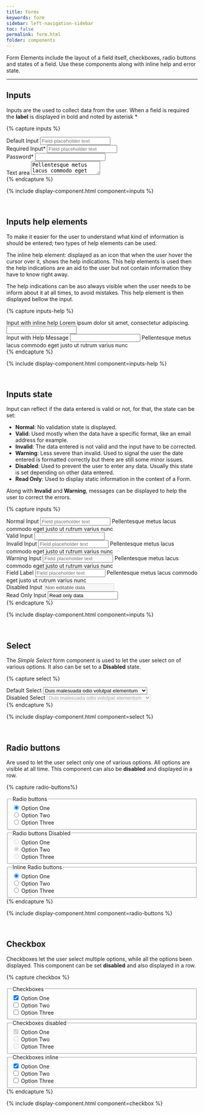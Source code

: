 ```yaml
---
title: Forms
keywords: form
sidebar: left-navigation-sidebar
toc: false
permalink: form.html
folder: components
---
```


Form Elements include the layout of a field itself, checkboxes, radio buttons and states of a field. Use these components along with inline help and error state.

<hr/>

## Inputs
Inputs are the used to collect data from the user. When a field is required the **label** is displayed in bold and noted by asterisk *

{% capture inputs %}
<div class="fd-form__set">
    <div class="fd-form__item">
        <label class="fd-form__label" for="input-1">Default Input</label>
        <input class="fd-form__control" type="text" id="input-1" placeholder="Field placeholder text">
    </div>
</div>

<div class="fd-form__set">
    <div class="fd-form__item">
        <label class="fd-form__label is-required" for="input-2">Required Input*</label>
        <input class="fd-form__control" type="text" id="input-2" placeholder="Field placeholder text">
    </div>
</div>

<div class="fd-form__set">
    <div class="fd-form__item">
        <label class="fd-form__label is-required" for="input-3">Password*</label>
        <input class="fd-form__control" type="password" id="input-3">
    </div>
</div>

<div class="fd-form__set">
    <div class="fd-form__item">
        <label class="fd-form__label" for="textarea-1">Text area</label>
        <textarea class="fd-form__control" id="textarea-1">Pellentesque metus lacus commodo eget justo ut rutrum varius nunc.</textarea>
    </div>
</div>
{% endcapture %}

{% include display-component.html component=inputs %}

<br/>

## Inputs help elements

To make it easier for the user to understand what kind of information is should be entered; two types of help elements can be used.

The inline help element: displayed as an icon that when the user hover the cursor over it, shows the help indications. This help elements is used then the help indications are an aid to the user but not contain information they have to know right away.

The help indications can be aso always visible when the user needs to be inform about it at all times, to avoid mistakes. This help element is then displayed bellow the input.

{% capture inputs-help %}
<div class="fd-form__set">
    <div class="fd-form__item">
        <label class="fd-form__label" for="input-44">
            Input with inline help
            <span class="fd-inline-help fd-has-float-right">
                <span class="fd-inline-help__content fd-inline-help__content--bottom-right">
                        Lorem ipsum dolor sit amet, consectetur adipiscing.
                </span>
            </span>
        </label>
        <input class="fd-form__control" type="text" id="input-45">
    </div>
</div>

<div class="fd-form__set">
    <div class="fd-form__item">
        <label class="fd-form__label" for="input-45">Input with Help Message</label>
        <input class="fd-form__control" type="text" id="input-45">
        <span class="fd-form__message fd-form__message--help">
            Pellentesque metus lacus commodo eget justo ut rutrum varius nunc
        </span>
    </div>
</div>
{% endcapture %}

{% include display-component.html component=inputs-help %}

<br/>

## Inputs state
Input can reflect if the data entered is valid or not, for that, the state can be set:
* **Normal**: No validation  state is displayed.
* **Valid**: Used mostly when the data have a specific format, like an email address for example.
* **Invalid**: The data entered is not valid and the input have to be corrected.
* **Warning**: Less severe than invalid. Used to signal the user the date entered is formatted correctly but there are still some minor issues.
* **Disabled**: Used to prevent the user to enter any data. Usually this state is set depending on other data entered.
* **Read Only**: Used to display static information in the context of a Form.

Along with **Invalid** and **Warning**, messages can be displayed to help the user to correct the errors.

{% capture inputs %}
<div class="fd-form__item">
    <label class="fd-form__label" for="OatmD552">
        Normal Input
    </label>
    <input type="text" class="fd-form__control" id="OatmD552" placeholder="Field placeholder text">
    <span class="fd-form__message">
        Pellentesque metus lacus commodo eget justo ut rutrum varius nunc
    </span>
</div>

<div class="fd-form__item">
    <label class="fd-form__label" for="input-2">
        Valid Input
    </label>
    <input class="fd-form__control is-valid" type="text" id="input-2">
</div>

<div class="fd-form__item">
    <label class="fd-form__label" for="UI7xy545">
        Invalid Input
    </label>
    <input type="text" class="fd-form__control is-invalid" id="UI7xy545" placeholder="Field placeholder text">
    <span class="fd-form__message fd-form__message--error">
        Pellentesque metus lacus commodo eget justo ut rutrum varius nunc
    </span>
</div>

<div class="fd-form__item">
    <label class="fd-form__label" for="pvsz1273">
        Warning Input
    </label>
    <input type="text" class="fd-form__control is-warning" id="pvsz1273" placeholder="Field placeholder text">
    <span class="fd-form__message fd-form__message--warning">
        Pellentesque metus lacus commodo eget justo ut rutrum varius nunc
    </span>
</div>


<div class="fd-form__item">
    <label class="fd-form__label" for="VmsRZ860">
        Field Label
    </label>
    <input type="text" class="fd-form__control" id="VmsRZ860" placeholder="Field placeholder text">
    <span class="fd-form__message fd-form__message--help">
        Pellentesque metus lacus commodo eget justo ut rutrum varius nunc
    </span>
</div>

<div class="fd-form__item">
    <label class="fd-form__label" for="input-6">Disabled Input</label>
    <input class="fd-form__control" type="text" id="input-6" value="Non editable data" disabled>
</div>

<div class="fd-form__item">
    <label class="fd-form__label" for="input-7">Read Only Input</label>
    <input class="fd-form__control" type="text" id="input-7" value="Read only data" readonly>
</div>
{% endcapture %}

{% include display-component.html component=inputs %}

<br>

## Select
The *Simple Select* form component is used to let the user select on of various options. It also can be set to a **Disabled** state.

{% capture select %}
<div class="fd-form__set">
    <div class="fd-form__item">
        <label class="fd-form__label" for="select-1">Default Select</label>
        <select class="fd-form__control" id="select-1" name="">
            <option value="1">Duis malesuada odio volutpat elementum</option>
            <option value="2">Suspendisse ante ligula</option>
            <option value="3">Sed bibendum sapien at posuere interdum</option>
        </select>
    </div>
</div>

<div class="fd-form__set">
    <div class="fd-form__item">
        <label class="fd-form__label" for="select-2">Disabled Select</label>
        <select class="fd-form__control" id="select-2" name="" disabled>
            <option value="1">Duis malesuada odio volutpat elementum</option>
            <option value="2">Suspendisse ante ligula</option>
            <option value="3">Sed bibendum sapien at posuere interdum</option>
        </select>
    </div>
</div>
{% endcapture %}

{% include display-component.html component=select %}

<br/>

## Radio buttons
Are used to let the user select only one of various options. All options are visible at all time. This component can also be **disabled** and displayed in a row.

{% capture radio-buttons%}
<fieldset class="fd-form__set">
    <legend class="fd-form__legend">Radio buttons</legend>
    <div class="fd-form__item fd-form__item--check">
        <input class="fd-form__control" type="radio" id="radio-1" name="radio-name-1" value="" checked>
        <label class="fd-form__label" for="radio-1">Option One</label>
    </div>
    <div class="fd-form__item fd-form__item--check">
        <input class="fd-form__control" type="radio" id="radio-2" name="radio-name-1" value="">
        <label class="fd-form__label" for="radio-2">Option Two</label>
    </div>
    <div class="fd-form__item fd-form__item--check">
        <input class="fd-form__control" type="radio" id="radio-3" name="radio-name-1" value="">
        <label class="fd-form__label" for="radio-3">Option Three</label>
    </div>
</fieldset>

<fieldset class="fd-form__set">
    <legend class="fd-form__legend">Radio buttons Disabled</legend>
    <div class="fd-form__item fd-form__item--check">
        <input class="fd-form__control" type="radio" id="radio-10" name="radio-name-4" value="" disabled>
        <label class="fd-form__label" for="radio-10">Option One</label>
    </div>
    <div class="fd-form__item fd-form__item--check">
        <input class="fd-form__control" type="radio" id="radio-11" name="radio-name-4" value="" disabled checked>
        <label class="fd-form__label" for="radio-11">Option Two</label>
    </div>
    <div class="fd-form__item fd-form__item--check">
        <input class="fd-form__control" type="radio" id="radio-12" name="radio-name-4" value="" disabled>
        <label class="fd-form__label" for="radio-12">Option Three</label>
    </div>
</fieldset>

<fieldset class="fd-form__set">
    <legend class="fd-form__legend">Inline Radio buttons</legend>
    <div class="fd-form__item fd-form__item--inline fd-form__item--check">
        <input class="fd-form__control" type="radio" id="radio-13" name="radio-name-5" value="" checked>
        <label class="fd-form__label" for="radio-13">Option One</label>
    </div>
    <div class="fd-form__item fd-form__item--inline fd-form__item--check">
        <input class="fd-form__control" type="radio" id="radio-14" name="radio-name-5" value="">
        <label class="fd-form__label" for="radio-14">Option Two</label>
    </div>
    <div class="fd-form__item fd-form__item--inline fd-form__item--check">
        <input class="fd-form__control" type="radio" id="radio-15" name="radio-name-5" value="">
        <label class="fd-form__label" for="radio-15">Option Three</label>
    </div>
</fieldset>
{% endcapture %}

{% include display-component.html component=radio-buttons %}

<br>

## Checkbox
Checkboxes let the user select multiple options, while all the options been displayed. This component can be set **disabled** and also displayed in a row.

{% capture checkbox %}    
<fieldset class="fd-form__set">
    <legend class="fd-form__legend">Checkboxes</legend>
    <div class="fd-form__item fd-form__item--check">
        <input class="fd-form__control" type="checkbox" id="checkbox-1" name="checkbox-name-1" checked>
        <label class="fd-form__label" for="checkbox-1">Option One</label>
    </div>
    <div class="fd-form__item fd-form__item--check">
        <input class="fd-form__control" type="checkbox" id="checkbox-2" name="checkbox-name-1">
        <label class="fd-form__label" for="checkbox-2">Option Two</label>
    </div>
    <div class="fd-form__item fd-form__item--check">
        <input class="fd-form__control" type="checkbox" id="checkbox-3" name="checkbox-name-1">
        <label class="fd-form__label" for="checkbox-3">Option Three</label>
    </div>
</fieldset>

<fieldset class="fd-form__set">
    <legend class="fd-form__legend">Checkboxes disabled</legend>
    <div class="fd-form__item fd-form__item--check">
        <input class="fd-form__control" type="checkbox" id="checkbox-4" name="checkbox-name-2" checked disabled>
        <label class="fd-form__label" for="checkbox-4">Option One</label>
    </div>
    <div class="fd-form__item fd-form__item--check">
        <input class="fd-form__control" type="checkbox" id="checkbox-5" name="checkbox-name-2" disabled>
        <label class="fd-form__label" for="checkbox-6">Option Two</label>
    </div>
    <div class="fd-form__item fd-form__item--check">
        <input class="fd-form__control" type="checkbox" id="checkbox-6" name="checkbox-name-2" disabled>
        <label class="fd-form__label" for="checkbox-6">Option Three</label>
    </div>
</fieldset>

<fieldset class="fd-form__set">
    <legend class="fd-form__legend">Checkboxes inline</legend>
    <div class="fd-form__item fd-form__item--inline fd-form__item--check">
        <input class="fd-form__control" type="checkbox" id="checkbox-7" name="checkbox-name-3" checked>
        <label class="fd-form__label" for="checkbox-7">Option One</label>
    </div>
    <div class="fd-form__item fd-form__item--inline fd-form__item--check">
        <input class="fd-form__control" type="checkbox" id="checkbox-8" name="checkbox-name-3" >
        <label class="fd-form__label" for="checkbox-8">Option Two</label>
    </div>
    <div class="fd-form__item fd-form__item--inline fd-form__item--check">
        <input class="fd-form__control" type="checkbox" id="checkbox-9" name="checkbox-name-4">
        <label class="fd-form__label" for="checkbox-9">Option Three</label>
    </div>
</fieldset>{% endcapture %}

{% include display-component.html component=checkbox %}

<br>
